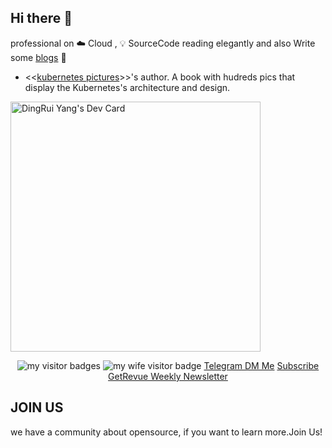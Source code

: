 ## Hi there 👋
professional on ☁️ Cloud , 💡 SourceCode reading elegantly and also Write some [blogs](https://yuque.com/abser) 🌈

- <<[kubernetes pictures](https://www.yuque.com/abser/kubernetes)>>'s author. A book with hudreds pics that display the Kubernetes's architecture and design.

<a href="https://app.daily.dev/abser"><img src="https://api.daily.dev/devcards/5147f94f458a4d8a9d8ef6ffe8989e4a.png?r=wke" width="400" alt="DingRui Yang's Dev Card"/></a>

<p  align="center">
<img src="https://visitor-badge.laobi.icu/badge?page_id=abserari" alt="my visitor badges"/>
<img src="https://komarev.com/ghpvc/?username=abserari&label=my wife visitors" alt="my wife visitor badge"/> 
<a rel="me" href="https://t.me/abserari">Telegram DM Me</a>
<a rel="me" href="https://www.getrevue.co/profile/abser">Subscribe GetRevue Weekly Newsletter</a>

</p>

## JOIN US
we have a community about opensource, if you want to learn more.Join Us!
